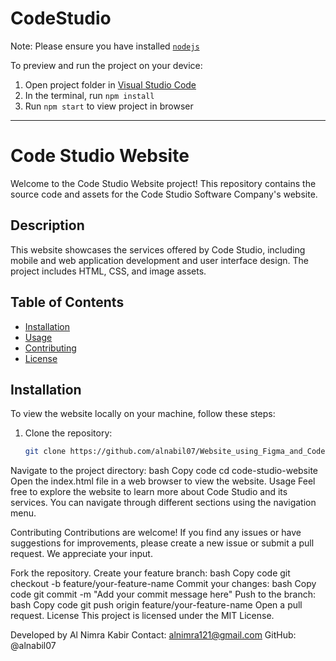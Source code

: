 
  # CodeStudio

  Note: Please ensure you have installed <code><a href="https://nodejs.org/en/download/">nodejs</a></code>

  To preview and run the project on your device:
  1) Open project folder in <a href="https://code.visualstudio.com/download">Visual Studio Code</a>
  2) In the terminal, run `npm install`
  3) Run `npm start` to view project in browser
  
______________________________________________________________________________________________________________
# Code Studio Website

Welcome to the Code Studio Website project! This repository contains the source code and assets for the Code Studio Software Company's website.

## Description

This website showcases the services offered by Code Studio, including mobile and web application development and user interface design. The project includes HTML, CSS, and image assets.

## Table of Contents

- [Installation](#installation)
- [Usage](#usage)
- [Contributing](#contributing)
- [License](#license)

## Installation

To view the website locally on your machine, follow these steps:

1. Clone the repository:
   ```bash
   git clone https://github.com/alnabil07/Website_using_Figma_and_Coded_by_LocofyAl.git
Navigate to the project directory:
bash
Copy code
cd code-studio-website
Open the index.html file in a web browser to view the website.
Usage
Feel free to explore the website to learn more about Code Studio and its services. You can navigate through different sections using the navigation menu.

Contributing
Contributions are welcome! If you find any issues or have suggestions for improvements, please create a new issue or submit a pull request. We appreciate your input.

Fork the repository.
Create your feature branch:
bash
Copy code
git checkout -b feature/your-feature-name
Commit your changes:
bash
Copy code
git commit -m "Add your commit message here"
Push to the branch:
bash
Copy code
git push origin feature/your-feature-name
Open a pull request.
License
This project is licensed under the MIT License.

Developed by Al Nimra Kabir
Contact: alnimra121@gmail.com
GitHub: @alnabil07
